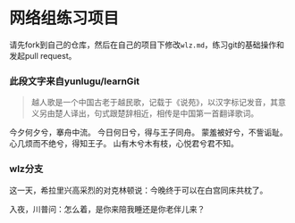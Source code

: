 # 网络组练习项目

请先fork到自己的仓库，然后在自己的项目下修改`wlz.md`，练习git的基础操作和发起pull request。


### 此段文字来自yunlugu/learnGit

>越人歌是一个中国古老于越民歌，记载于《说苑》，以汉字标记发音，其意义另由楚人译出，句式跟楚辞相近，相传是中国第一首翻译歌词。

今夕何夕兮，搴舟中流。
今日何日兮，得与王子同舟。
蒙羞被好兮，不訾诟耻。
心几烦而不绝兮，得知王子。
山有木兮木有枝，心悦君兮君不知。

### wlz分支

这一天，希拉里兴高采烈的对克林顿说：今晚终于可以在白宫同床共枕了。

入夜，川普问：怎么着，是你来陪我睡还是你老伴儿来？
